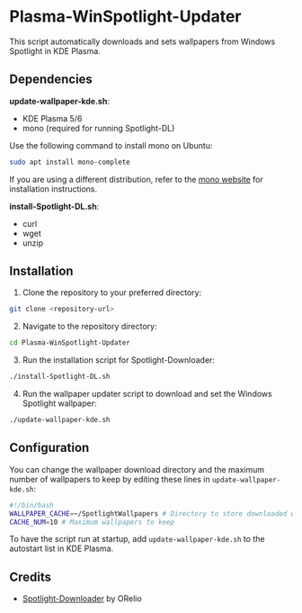 # Plasma-WinSpotlight-Updater

This script automatically downloads and sets wallpapers from Windows Spotlight in KDE Plasma.

## Dependencies

**update-wallpaper-kde.sh**:

- KDE Plasma 5/6
- mono (required for running Spotlight-DL)

Use the following command to install mono on Ubuntu:

```bash
sudo apt install mono-complete
```

If you are using a different distribution, refer to the [mono website](https://www.mono-project.com/download/stable/) for installation instructions.

**install-Spotlight-DL.sh**:

- curl
- wget
- unzip

## Installation

1. Clone the repository to your preferred directory:

```bash
git clone <repository-url>
```

2. Navigate to the repository directory:

```bash
cd Plasma-WinSpotlight-Updater
```

3. Run the installation script for Spotlight-Downloader:

```bash
./install-Spotlight-DL.sh
```

4. Run the wallpaper updater script to download and set the Windows Spotlight wallpaper:

```bash
./update-wallpaper-kde.sh
```

## Configuration

You can change the wallpaper download directory and the maximum number of wallpapers to keep by editing these lines in `update-wallpaper-kde.sh`:

```bash
#!/bin/bash
WALLPAPER_CACHE=~/SpotlightWallpapers # Directory to store downloaded wallpapers
CACHE_NUM=10 # Maximum wallpapers to keep
```

To have the script run at startup, add `update-wallpaper-kde.sh` to the autostart list in KDE Plasma.

## Credits

- [Spotlight-Downloader](https://github.com/ORelio/Spotlight-Downloader) by ORelio
